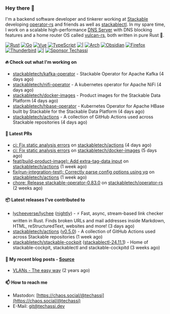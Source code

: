 ### Hey there 👋

I'm a backend software developer and tinkerer working at [Stackable][stackable] developing
[operator-rs][op-rs] and friends as well as [stackablectl][sctl]. In my spare time, I work
on a scalable high-performance [DNS Server][portal] with DNS blocking features and a home
router OS called [vulcan-rs][vulcan], both written in pure Rust 🦀.

[sctl]: https://github.com/stackabletech/stackable-cockpit
[op-rs]: https://github.com/stackabletech/operator-rs
[stackable]: https://github.com/stackabletech
[portal]: https://github.com/portal-rs/portal
[vulcan]: https://github.com/vulcan-rs

[![Rust](https://img.shields.io/badge/-Rust-141414?style=flat&logo=rust&logoColor=%23f97f39)](https://www.rust-lang.org/)
[![Go](https://img.shields.io/badge/-Go-141414?style=flat&logo=go&logoColor=%23f97f39)](https://go.dev/)
[![Vue](https://img.shields.io/badge/-Vue-141414?style=flat&logo=vuedotjs&logoColor=%23f97f39)](https://vuejs.org/)
[![TypeScript](https://img.shields.io/badge/-TypeScript-141414?style=flat&logo=typescript&logoColor=%23f97f39)](https://www.typescriptlang.org/)
![|](https://img.shields.io/badge/-%7C-141414?style=flat&logoColor=%23f97f39)
[![Arch](https://img.shields.io/badge/-Arch-141414?style=flat&logo=archlinux&logoColor=%23f97f39)](https://archlinux.org/)
[![Obsidian](https://img.shields.io/badge/-Obsidian-141414?style=flat&logo=obsidian&logoColor=%23f97f39)](https://obsidian.md/)
[![Firefox](https://img.shields.io/badge/-Firefox-141414?style=flat&logo=firefox&logoColor=%23f97f39)](https://www.mozilla.org/en-US/firefox/new/)
[![Thunderbird](https://img.shields.io/badge/-Thunderbird-141414?style=flat&logo=thunderbird&logoColor=%23f97f39)](https://www.thunderbird.net/en-US/)
![|](https://img.shields.io/badge/-%7C-141414?style=flat&logoColor=%23f97f39)
[![Sponsor Techassi](https://img.shields.io/badge/-Sponsor-141414?style=flat&logo=github&logoColor=%23f97f39)](https://github.com/sponsors/Techassi)

#### 🔥 Check out what I'm working on


- [stackabletech/kafka-operator](https://github.com/stackabletech/kafka-operator) - Stackable Operator for Apache Kafka (4 days ago)
- [stackabletech/nifi-operator](https://github.com/stackabletech/nifi-operator) - A kubernetes operator for Apache NiFi (4 days ago)
- [stackabletech/docker-images](https://github.com/stackabletech/docker-images) - Product images for the Stackable Data Platform (4 days ago)
- [stackabletech/hbase-operator](https://github.com/stackabletech/hbase-operator) - Kubernetes Operator for Apache HBase built by Stackable for the Stackable Data Platform (4 days ago)
- [stackabletech/actions](https://github.com/stackabletech/actions) - A collection of GitHub Actions used across Stackable repositories (4 days ago)

#### 🧪 Latest PRs


- [ci: Fix static analysis errors](https://github.com/stackabletech/actions/pull/25) on [stackabletech/actions](https://github.com/stackabletech/actions) (4 days ago)
- [ci: Fix static analysis errors](https://github.com/stackabletech/docker-images/pull/955) on [stackabletech/docker-images](https://github.com/stackabletech/docker-images) (5 days ago)
- [feat(build-product-image): Add extra-tag-data input](https://github.com/stackabletech/actions/pull/23) on [stackabletech/actions](https://github.com/stackabletech/actions) (1 week ago)
- [fix(run-integration-test): Correctly parse config options using yq](https://github.com/stackabletech/actions/pull/22) on [stackabletech/actions](https://github.com/stackabletech/actions) (1 week ago)
- [chore: Release stackable-operator-0.83.0](https://github.com/stackabletech/operator-rs/pull/929) on [stackabletech/operator-rs](https://github.com/stackabletech/operator-rs) (2 weeks ago)

#### 📦 Latest releases I've contributed to


- [lycheeverse/lychee](https://github.com/lycheeverse/lychee/releases/tag/nightly) ([nightly](https://github.com/lycheeverse/lychee/releases/tag/nightly)) - ⚡ Fast, async, stream-based link checker written in Rust. Finds broken URLs and mail addresses inside Markdown, HTML, reStructuredText, websites and more! (3 days ago)
- [stackabletech/actions](https://github.com/stackabletech/actions/releases/tag/v0.5.0) ([v0.5.0](https://github.com/stackabletech/actions/releases/tag/v0.5.0)) - A collection of GitHub Actions used across Stackable repositories (1 week ago)
- [stackabletech/stackable-cockpit](https://github.com/stackabletech/stackable-cockpit/releases/tag/stackablectl-24.11.1) ([stackablectl-24.11.1](https://github.com/stackabletech/stackable-cockpit/releases/tag/stackablectl-24.11.1)) - Home of stackable-cockpit, stackablectl and stackable-cockpitd (3 weeks ago)

#### 📜 My recent blog posts - [Source](https://github.com/Techassi/page)


- [VLANs - The easy way](https://techassi.dev/posts/vlans-the-easy-way/) (2 years ago)

#### 📫 How to reach me

- Mastodon: [https://chaos.social/@techassi](https://chaos.social/@techassi)
- E-Mail: git@techassi.dev
